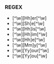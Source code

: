 ### REGEX

- [^\w][Hh]er[^\w]
- [^\w][Sh]e[^\w]
- [^\w][Hh]is[^\w]
- [^\w][Hh]im[^\w]
- [^\w][Hh]e[^\w]
- [^\w][Mm]y[^\w]
- [^\w][Yy]our[^\w]
- [^\w][Yy]ou[^\w]
